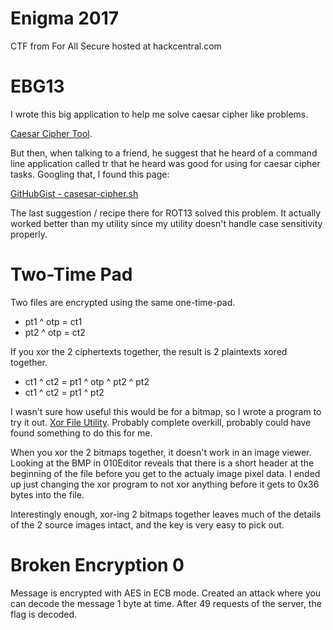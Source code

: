 # Enigma 2017

CTF from For All Secure hosted at hackcentral.com

# EBG13

I wrote this big application to help me solve caesar cipher like problems.

[Caesar Cipher Tool](../../utils/caesar).

But then, when talking to a friend, he suggest that he heard of a command line application called 
tr that he heard was good for using for caesar cipher tasks.  Googling that, I found this page:

[GitHubGist - casesar-cipher.sh](https://gist.github.com/IQAndreas/030b8e91a8d9a407caa6)

The last suggestion / recipe there for ROT13 solved this problem.  It actually worked better than
my utility since my utility doesn't handle case sensitivity properly.

# Two-Time Pad

Two files are encrypted using the same one-time-pad.

* pt1 ^ otp = ct1
* pt2 ^ otp = ct2

If you xor the 2 ciphertexts together, the result is 2 plaintexts xored together.

* ct1 ^ ct2 = pt1 ^ otp ^ pt2 ^ pt2
* ct1 ^ ct2 = pt1 ^ pt2

I wasn't sure how useful this would be for a bitmap, so I wrote a program to try it out.
[Xor File Utility](../../utils/xorFiles). Probably complete overkill, probably could have found
something to do this for me.

When you xor the 2 bitmaps together, it doesn't work in an image viewer.  Looking at the BMP in
010Editor reveals that there is a short header at the beginning of the file before you get to the
actualy image pixel data.  I ended up just changing the xor program to not xor anything before 
it gets to 0x36 bytes into the file.

Interestingly enough, xor-ing 2 bitmaps together leaves much of the details of the 2 source 
images intact, and the key is very easy to pick out.

# Broken Encryption 0

Message is encrypted with AES in ECB mode.  Created an attack where you can decode the message 1
byte at time.  After 49 requests of the server, the flag is decoded.


